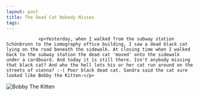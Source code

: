 ```yaml
---
layout: post
title: The Dead Cat Nobody Misses
tags:
---
```



                <p>Yesterday, when I walked from the subway station Schönbrunn to the Lomography office building, I saw a dead black cat lying on the road beneath the sidewalk. At closing time when I walked back to the subway station the dead cat 'moved' onto the sidewalk under a cardboard. And today it is still there. Isn't anybody missing that black cat? And who the hell lets his or her cat run around on the streets of vienna? :-( Poor black dead cat. Sandra said the cat sure looked like Bobby the Kitten:</p>
<img id="image117" alt="Bobby The Kitten" src="/uploads/positive1.jpg" />
